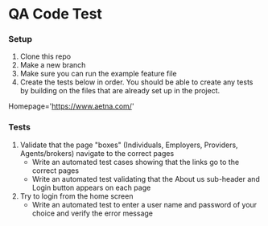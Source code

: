 # QA Code Test

### Setup
1. Clone this repo
2. Make a new branch
3. Make sure you can run the example feature file
4. Create the tests below in order.  You should be able to create any tests by building on the
   files that are already set up in the project.

Homepage='https://www.aetna.com/'

### Tests
1. Validate that the page "boxes" (Individuals, Employers, Providers, Agents/brokers) navigate to the correct pages
    - Write an automated test cases showing that the links go to the correct pages
    - Write an automated test validating that the About us sub-header and Login button appears on each page
2. Try to login from the home screen
    - Write an automated test to enter a user name and password of your choice and verify the error message 
